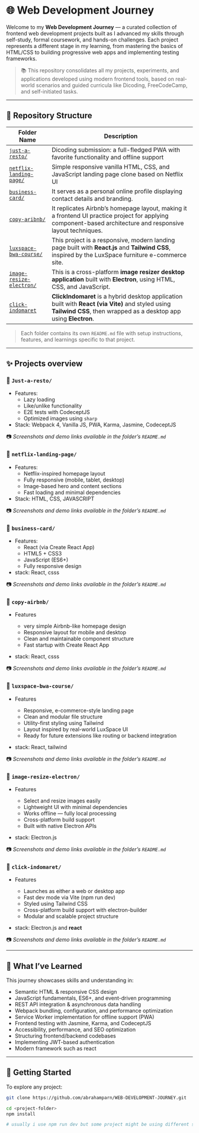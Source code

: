 # 🌐 Web Development Journey

Welcome to my **Web Development Journey** — a curated collection of frontend web development projects built as I advanced my skills through self-study, formal coursework, and hands-on challenges. Each project represents a different stage in my learning, from mastering the basics of HTML/CSS to building progressive web apps and implementing testing frameworks.

> 📚 This repository consolidates all my projects, experiments, and applications developed using modern frontend tools, based on real-world scenarios and guided curricula like Dicoding, FreeCodeCamp, and self-initiated tasks.

---

## 📁 Repository Structure

| Folder Name                                         | Description                                                                                                                                                             |
| --------------------------------------------------- | ----------------------------------------------------------------------------------------------------------------------------------------------------------------------- |
| [`just-a-resto/`](./Just-a-resto-main)              | Dicoding submission: a full-fledged PWA with favorite functionality and offline support                                                                                 |
| [`netflix-landing-page/`](./netflix-landing-page)   | Simple responsive vanilla HTML, CSS, and JavaScript landing page clone based on Netflix UI                                                                              |
| [`business-card/`](./business-card/)                | It serves as a personal online profile displaying contact details and branding.                                                                                         |
| [`copy-aribnb/`](./copy-aribnb)                     | It replicates Airbnb’s homepage layout, making it a frontend UI practice project for applying component-based architecture and responsive layout techniques.            |
| [`luxspace-bwa-course/`](./luxspace-bwa-course)     | This project is a responsive, modern landing page built with **React.js** and **Tailwind CSS**, inspired by the LuxSpace furniture e-commerce site.                     |
| [`image-resize-electron/`](./image-resize-electron) | This is a cross-platform **image resizer desktop application** built with **Electron**, using HTML, CSS, and JavaScript.                                                |
| [`click-indomaret`](./click-indomaret)              | **ClickIndomaret** is a hybrid desktop application built with **React (via Vite)** and styled using **Tailwind CSS**, then wrapped as a desktop app using **Electron**. |

> Each folder contains its own `README.md` file with setup instructions, features, and learnings specific to that project.

---

## ✨ Projects overview

### 📁 `Just-a-resto/`

- Features:
  - Lazy loading
  - Like/unlike functionality
  - E2E tests with CodeceptJS
  - Optimized images using `sharp`
- Stack: Webpack 4, Vanilla JS, PWA, Karma, Jasmine, CodeceptJS

📷 _Screenshots and demo links available in the folder’s `README.md`_

### 📁 `netflix-landing-page/`

- Features:
  - Netflix-inspired homepage layout
  - Fully responsive (mobile, tablet, desktop)
  - Image-based hero and content sections
  - Fast loading and minimal dependencies
- Stack: HTML, CSS, JAVASCRIPT

📷 _Screenshots and demo links available in the folder’s `README.md`_

### 📁 `business-card/`

- Features:
  - React (via Create React App)
  - HTML5 + CSS3
  - JavaScript (ES6+)
  - Fully responsive design
- stack: React, csss

📷 _Screenshots and demo links available in the folder’s `README.md`_

### 📁 `copy-airbnb/`

- Features

  - very simple Airbnb-like homepage design
  - Responsive layout for mobile and desktop
  - Clean and maintainable component structure
  - Fast startup with Create React App

- stack: React, csss

📷 _Screenshots and demo links available in the folder’s `README.md`_

### 📁 `luxspace-bwa-course/`

- Features

  - Responsive, e-commerce-style landing page
  - Clean and modular file structure
  - Utility-first styling using Tailwind
  - Layout inspired by real-world LuxSpace UI
  - Ready for future extensions like routing or backend integration

- stack: React, tailwind

📷 _Screenshots and demo links available in the folder’s `README.md`_

### 📁 `image-resize-electron/`

- Features

  - Select and resize images easily
  - Lightweight UI with minimal dependencies
  - Works offline — fully local processing
  - Cross-platform build support
  - Built with native Electron APIs

- stack: Electron.js

📷 _Screenshots and demo links available in the folder’s `README.md`_

### 📁 `click-indomaret/`

- Features

  - Launches as either a web or desktop app
  - Fast dev mode via Vite (npm run dev)
  - Styled using Tailwind CSS
  - Cross-platform build support with electron-builder
  - Modular and scalable project structure

- stack: Electron.js and <b>react</b>

📷 _Screenshots and demo links available in the folder’s `README.md`_

---

## 🧠 What I’ve Learned

This journey showcases skills and understanding in:

- Semantic HTML & responsive CSS design
- JavaScript fundamentals, ES6+, and event-driven programming
- REST API integration & asynchronous data handling
- Webpack bundling, configuration, and performance optimization
- Service Worker implementation for offline support (PWA)
- Frontend testing with Jasmine, Karma, and CodeceptJS
- Accessibility, performance, and SEO optimization
- Structuring frontend/backend codebases
- Implementing JWT-based authentication
- Modern framework such as react

---

## 🚀 Getting Started

To explore any project:

```bash
git clone https://github.com/abrahamparn/WEB-DEVELOPMENT-JOURNEY.git

cd <project-folder>
npm install

# usually i use npm run dev but some project might be using different script so please got to the project folder
```
